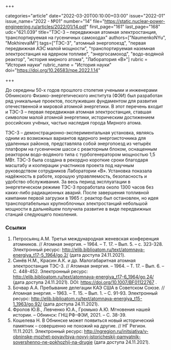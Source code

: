 +++

categories="article"
date="2022-03-20T00:10:00+03:00"
issue="2022-01"
issue_name="2022 - №01"
number="14"
file="https://static.nuclear-power-engineering.ru/articles/2022/01/14.pdf"
first_page="161"
last_page="168"
udc="621.039"
title="ТЭС-3 – передвижная атомная электростанция, транспортируемая на гусеничных самоходах"
authors=["NaumenkoNYu", "MokhirevaIM"]
tags=["ТЭС-3", "атомный энергопоезд", "первая передвижная АЭС малой мощности", "транспортируемая наземная электростанция на ядерном топливе", "энергосамоход", "водо-водяной реактор", "история мирного атома", "Лаборатория «В»"]
rubric = "История науки"
rubric_name = "История науки"
doi="https://doi.org/10.26583/npe.2022.1.14"

+++

До середины 50-х годов прошлого столетия учеными и инженерами Обнинского Физико-энергетического института (ФЭИ) был разработан ряд уникальные проектов, послуживших фундаментом для развития отечественной и мировой атомной энергетики. В этот перечень входит и ТЭС-3 – первая передвижная атомная электростанция, ставшая символом малой атомной энергетики, историческим достижением российских учёных, частью наследия города Мирного атома.

ТЭС-3 – демонстрационно-экспериментальная установка, являясь одним из возможных вариантов ядерного энергоисточника для удаленных районов, представляла собой энергопоезд из четырёх платформ на гусеничном шасси с реакторным блоком, оснащенным реактором водо-водяного типа с турбогенератором мощностью 1,5 МВт. ТЭС-3 была создана в рекордно короткие сроки благодаря масштабу и кооперации участников проекта под научным руководством сотрудников Лаборатории «B». Установка показала надёжность в работе, хорошую управляемость, безопасность и удобство обслуживания. За весь период эксплуатации в энергетическом режиме ТЭС-3 проработала около 1300 часов без каких-либо радиационных аварий. После завершения топливной кампании первой загрузки в 1965 г. реактор был остановлен, но идея транспортабельных крупноблочных электростанций небольшой мощности в дальнейшем получила развитие в виде передвижных станций следующего поколения.

### Ссылки

1. Петросьянц А.М. Третья международная женевская конференция атомников. // Атомная энергия. – 1964. – Т. 17. – Вып. 5. – с. 323-328. Электронный ресурс: http://elib.biblioatom.ru/text/atomnaya-energiya_t17-5_1964/go,2/ (дата доступа 24.11.2021).
2. Синёв Н.М., Красин А.К. и др. Малогабаритная атомная электростанция ТЭС-3. // Атомная энергия. – 1964. – Т. 17. – Вып. 6. – С. 448-452. Электронный ресурс: http://elib.biblioatom.ru/text/atomnaya-energiya_t17-6_1964/go,24/ (дата доступа 24.11.2021). DOI: https://doi.org/10.1007/BF01122767 .
3. Бочвар А.А. Пребывание делегации КАЭ США в Советском Союзе. // Атомная энергия. – 1963. – Т. 15. – Вып. 1. – С. 91-93. Электронный ресурс: http://elib.biblioatom.ru/text/atomnaya-energiya_t15-1_1963/go,92/ (дата доступа 24.11.2021).
4. Фролов Ю.В., Левченко Ю.А., Громыко А.Ю. Мгновения нашей истории. – Обнинск: ГНЦ РФ-ФЭИ, 2021. – С. 38-39.
5. Кошелева Н. В Обнинске может появиться новый исторический памятник – совершенно не похожий на другие. // НГ Регион. 11.11.2021. Электронный ресурс: http://ngregion.ru/initsiativa/v-obninske-mozhet-poyavitsya-novyj-istoricheskij-pamyatnik-sovershenno-ne-pokhozhij-na-drugie (дата доступа 24.11.2021).